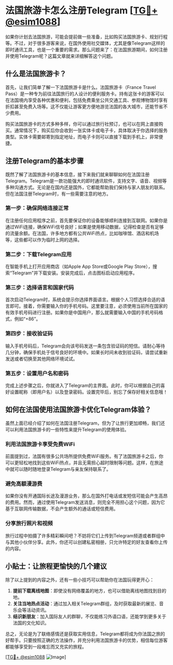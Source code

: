 # 法国旅游卡怎么注册Telegram [[TG💪+ @esim1088](https://t.me/s/esim1088)]

如果你计划去法国旅游，可能会提前做一些准备，比如购买法国旅游卡、规划行程等。不过，对于很多游客来说，在国外使用社交媒体，尤其是像Telegram这样的即时通讯工具，也是一个重要的需求。那么问题来了：在法国旅游期间，如何注册并使用Telegram呢？这篇文章就来详细解答这个问题。

## 什么是法国旅游卡？

首先，让我们简单了解一下法国旅游卡是什么。法国旅游卡（France Travel Pass）是一种专为前往法国旅行的人设计的便利服务卡。持有这张卡的游客可以在法国境内享受各种优惠和便利，包括免费乘坐公共交通工具、参观博物馆时享有折扣甚至免费入场等。这不仅能让游客更方便地游览法国的各大城市，还能节省不少费用。

购买法国旅游卡的方式多种多样，你可以通过旅行社预订，也可以在网上直接购买。通常情况下，购买后你会收到一张实体卡或电子卡，具体取决于你选择的服务类型。实体卡需要邮寄到指定地址，而电子卡则可以直接下载到手机上，非常便捷。

## 注册Telegram的基本步骤

既然了解了法国旅游卡的基本信息，接下来我们就来聊聊如何在法国注册Telegram。Telegram是一款功能强大的即时通讯软件，支持文字、语音、视频等多种沟通方式。无论是在国内还是国外，它都能帮助我们保持与家人朋友的联系。但在法国注册Telegram时，有一些需要注意的地方。

### 第一步：确保网络连接正常

在注册任何应用程序之前，首先要保证你的设备能够顺利连接到互联网。如果你是通过WiFi连接，确保WiFi信号良好；如果是使用移动数据，记得检查是否有足够的流量余额。在法国，许多地方都有公共WiFi热点，比如咖啡馆、酒店和机场等，这些都可以作为临时上网的选择。

### 第二步：下载Telegram应用

在智能手机上打开应用商店（如Apple App Store或Google Play Store），搜索“Telegram”并下载安装。安装完成后，点击图标启动应用程序。

### 第三步：选择语言和国家代码

首次启动Telegram时，系统会提示你选择界面语言。根据个人习惯选择合适的语言即可。接着，你需要输入你的手机号码。这里要注意，必须使用当前所在国家的有效手机号码进行注册。如果你是中国用户，那么就需要输入中国的手机号码格式，例如“+86”。

### 第四步：接收验证码

输入手机号码后，Telegram会向该号码发送一条包含验证码的短信。请耐心等待几分钟，确保手机处于信号良好的环境中。如果长时间未收到验证码，请尝试重新发送或者切换至其他网络环境试试。

### 第五步：设置用户名和密码

完成上述步骤之后，你就进入了Telegram的主界面。此时，你可以根据自己的喜好设置昵称（即用户名）以及登录密码。设置完毕后，别忘了保存好相关信息哦！

## 如何在法国使用法国旅游卡优化Telegram体验？

虽然上面已经介绍了如何在法国注册Telegram，但为了让旅行更加顺畅，我们还可以利用法国旅游卡的一些特性来提升Telegram的使用体验。

### 利用法国旅游卡享受免费WiFi

前面提到过，法国有很多公共场所提供免费WiFi服务。有了法国旅游卡之后，你可以更轻松地找到这些WiFi热点，并且无需担心超时限制等问题。这样，在旅途中就可以随时随地登录Telegram与亲友保持联系了。

### 避免高额漫游费

如果你没有开通国际长途及漫游业务，那么在国外打电话或发短信可能会产生高昂的费用。然而，通过使用Telegram发送消息，则完全不用担心这个问题，因为它基于互联网传输数据，不会产生额外的通话或短信费用。

### 分享旅行照片和视频

旅行过程中拍摄了许多精彩瞬间吧？不妨将它们上传到Telegram频道或者群组中与其他小伙伴分享。此外，你还可以创建私密相册，只允许特定的好友查看你上传的内容。

## 小贴士：让旅程更愉快的几个建议

除了以上提到的内容之外，还有一些小技巧可以帮助你在法国玩得更开心：

1. **提前下载离线地图**：即使没有网络覆盖的地方，也可以借助离线地图找到目的地。
2. **关注当地热点活动**：通过加入相关Telegram群组，及时获取最新的展览、音乐会等活动资讯。
3. **结识新朋友**：加入国际友人的群聊，不仅能练习外语口语，还能学到更多关于法国的文化知识。

总之，无论是为了联络感情还是获取实用信息，Telegram都将成为你法国之旅的好帮手。只要按照正确的方法操作，并充分利用法国旅游卡的优势，相信每位游客都能够享受到一段难忘而又充实的旅程。

[[TG💪+ @esim1088](https://t.me/s/esim1088) ![Image](https://i.postimg.cc/4NQfJmqS/Snipaste-2025-05-13-00-14-12.png)]